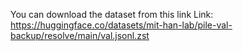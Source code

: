 You can download the dataset from this link
Link:  https://huggingface.co/datasets/mit-han-lab/pile-val-backup/resolve/main/val.jsonl.zst